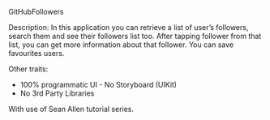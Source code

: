 GitHubFollowers

Description:
In this application you can retrieve a list of user’s followers, search them and see their followers list too. After tapping follower from that list, you can get more information about that follower. You can save favourites users.  

Other traits:
-	100% programmatic UI - No Storyboard (UIKit)
-	No 3rd Party Libraries


With use of Sean Allen tutorial series. 

